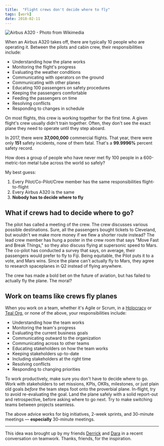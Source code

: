 ```yaml
---
title:  "Flight crews don't decide where to fly"
tags: [work]
date: 2018-02-11
---
```


![Airbus A320 - Photo from Wikimedia](/images/crews-1.jpg)

When an Airbus A320 takes off, there are typically 10 people who are operating it. Between the pilots and cabin crew, their responsibilities include:

- Understanding how the plane works
- Monitoring the flight's progress
- Evaluating the weather conditions
- Communicating with operators on the ground
- Communicating with other planes
- Educating 100 passengers on safety procedures
- Keeping the passengers comfortable
- Feeding the passengers on time
- Resolving conflicts
- Responding to changes in schedule

On most flights, this crew is working together for the first time. A given flight's crew usually didn't train together. Often, they don't see the exact plane they need to operate until they step aboard.

In 2017, there were **37,000,000** commercial flights. That year, there were only **151** safety incidents, none of them fatal. That's a **99.9996%** percent safety record.

How does a group of people who have never met fly 100 people in a 600-metric-ton metal tube across the world so safely?

My best guess:
1. Every Pilot/Co-Pilot/Crew member has the same responsibilities flight-to-flight
2. Every Airbus A320 is the same
3. **Nobody has to decide where to fly**

## What if crews had to decide where to go?

The pilot has called a meeting of the crew. The crew discusses various possible destinations. Sure, all the passengers bought tickets to Cleveland, but wouldn't we make more money if we flew a shorter route instead? The lead crew member has hung a poster in the crew room that says "Move Fast and Break Things," so they also discuss flying at supersonic speed to Mars. The co-pilot has conducted a survey that says, on average, their passengers would prefer to fly to Fiji. Being equitable, the Pilot puts it to a vote, and Mars wins. Since the plane can't actually fly to Mars, they agree to research spaceplanes in Q2 instead of flying anywhere.

The crew has made a bold bet on the future of aviation, but has failed to actually fly the plane. The moral?

## Work on teams like crews fly planes

When you work on a team, whether it's Agile or Scrum, in a [Holocracy](https://en.wikipedia.org/wiki/Holacracy) or [Teal Org](https://www.strategy-business.com/article/00344), or none of the above, your responsibilities include:

- Understanding how the team works
- Monitoring the team's progress
- Evaluating the current business goals
- Communicating outward to the organization
- Communicating across to other teams
- Educating stakeholders on how the team works
- Keeping stakeholders up-to-date
- Including stakeholders at the right time
- Resolving conflicts
- Responding to changing priorities

To work productively, make sure you don't have to decide where to go. Work with stakeholders to set missions, KPIs, OKRs, milestones, or just plain old goals _before_ the team steps foot onto the proverbial plane. In-flight, try to avoid re-evaluating the goal. Land the plane safely with a solid report-out and retrospective, before asking where to go next. Try to make switching teams between projects seamless.

The above advice works for big initiatives, 2-week sprints, and 30-minute meetings — **especially** 30-minute meetings.

---

This idea was brought up by my friends [Derrick](https://twitter.com/dbbradle) and [Dara](https://twitter.com/thisisdara) in a recent conversation on teamwork. Thanks, friends, for the inspiration.